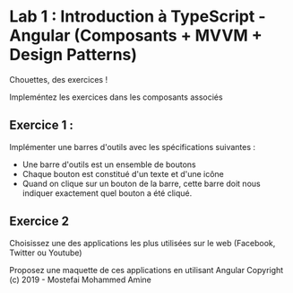 # Lab 1 : Introduction à TypeScript - Angular (Composants + MVVM + Design Patterns)

Chouettes, des exercices !

Impleméntez les exercices dans les composants associés

## Exercice 1 :
Implémenter une barres d'outils avec les spécifications suivantes :
-	Une barre d'outils est un ensemble de boutons
-	Chaque bouton est constitué d'un texte et d'une icône
-	Quand on clique sur un bouton de la barre, cette barre doit nous indiquer exactement quel bouton a été cliqué.

## Exercice 2
Choisissez une des applications les plus utilisées sur le web (Facebook, Twitter ou Youtube)

Proposez une maquette de ces applications en utilisant Angular
Copyright (c) 2019 - Mostefai Mohammed Amine

